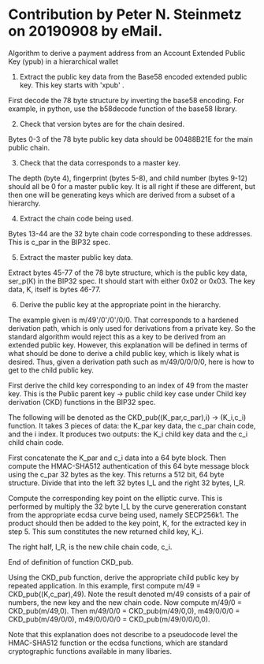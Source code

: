 # Contribution by Peter N. Steinmetz on 20190908 by eMail.

Algorithm to derive a payment address from an Account Extended Public Key (ypub) in a hierarchical wallet

1. Extract the public key data from the Base58 encoded extended public key. This key starts with 'xpub' . 

First decode the 78 byte structure by inverting the base58 encoding. For example, in python, use the b58decode function of the base58 library.

2. Check that version bytes are for the chain desired. 

Bytes 0-3 of the 78 byte public key data should be 00488B21E for the main public chain. 

3. Check that the data corresponds to a master key. 

The depth (byte 4), fingerprint (bytes 5-8), and child number (bytes 9-12) should all be 0 for a master public key. It is all right if these are different, but then one will be generating keys which are derived from a subset of a hierarchy.

4. Extract the chain code being used. 

Bytes 13-44 are the 32 byte chain code corresponding to these addresses. This is c_par in the BIP32 spec.

5. Extract the master public key data. 

Extract bytes 45-77 of the 78 byte structure, which is the public key data, ser_p(K) in the BIP32 spec. It should start with either 0x02 or 0x03. The key data, K, itself is bytes 46-77.

6. Derive the public key at the appropriate point in the hierarchy. 

The example given is m/49'/0'/0'/0/0. That corresponds to a hardened derivation path, which is only used for derivations from a private key. So the standard algorithm would reject this as a key to be derived from an extended public key. However, this explanation will be defined in terms of what should be done to derive a child public key, which is likely what is desired. Thus, given a derivation path such as m/49/0/0/0/0, here is how to get to the child public key. 

First derive the child key corresponding to an index of 49 from the master key. This is the Public parent key -> public child key case under Child key derivation (CKD) functions in the BIP32 spec.

The following will be denoted as the CKD_pub((K_par,c_par),i) -> (K_i,c_i) function. It takes 3 pieces of data: the K_par key data, the c_par chain code, and the i index. It produces two outputs: the K_i child key data and the c_i child chain code. 

First concatenate the K_par and c_i data into a 64 byte block. Then compute the HMAC-SHA512 authentication of this 64 byte message block using the c_par 32 bytes as the key. This returns a 512 bit, 64 byte structure. Divide that into the left 32 bytes I_L and the right 32 bytes, I_R. 

Compute the corresponding key point on the elliptic curve. This is performed by multiply the 32 byte I_L by the curve genereration constant from the appropriate ecdsa curve being used, namely SECP256k1. The product should then be added to the key point, K, for the extracted key in step 5. This sum constitutes the new returned child key, K_i.

The right half, I_R, is the new chile chain code, c_i. 

End of definition of function CKD_pub. 

Using the CKD_pub function, derive the appropriate child public key by repeated application. In this example, first compute m/49 = CKD_pub((K,c_par),49). Note the result denoted m/49 consists of a pair of numbers, the new key and the new chain code. Now compute m/49/0 = CKD_pub(m/49,0). Then m/49/0/0 = CKD_pub(m/49/0,0), m49/0/0/0 = CKD_pub(m/49/0/0), m49/0/0/0/0 = CKD_pub(m/49/0/0/0,0). 

Note that this explanation does not describe to a pseudocode level the HMAC-SHA512 function or the ecdsa functions, which are standard cryptographic functions available in many libaries. 
